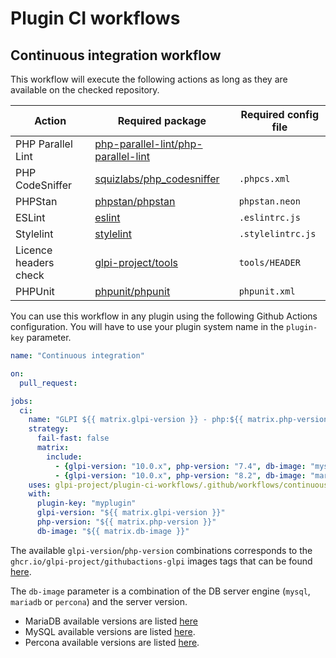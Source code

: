 # Plugin CI workflows

## Continuous integration workflow

This workflow will execute the following actions as long as they are available on the checked repository.

| Action | Required package | Required config file |
| -------- | -------- | -------- |
| PHP Parallel Lint | [php-parallel-lint/php-parallel-lint](https://packagist.org/packages/php-parallel-lint/php-parallel-lint) | |
| PHP CodeSniffer | [squizlabs/php_codesniffer](https://packagist.org/packages/squizlabs/php_codesniffer) | `.phpcs.xml` |
| PHPStan | [phpstan/phpstan](https://packagist.org/packages/phpstan/phpstan) | `phpstan.neon` |
| ESLint | [eslint](https://www.npmjs.com/package/eslint) | `.eslintrc.js` |
| Stylelint | [stylelint](https://www.npmjs.com/package/stylelint) | `.stylelintrc.js` |
| Licence headers check | [glpi-project/tools](https://packagist.org/packages/glpi-project/tools) | `tools/HEADER` |
| PHPUnit | [phpunit/phpunit](https://packagist.org/packages/phpunit/phpunit) | `phpunit.xml` |

You can use this workflow in any plugin using the following Github Actions configuration.
You will have to use your plugin system name in the `plugin-key` parameter.

```yaml
name: "Continuous integration"

on:
  pull_request:

jobs:
  ci:
    name: "GLPI ${{ matrix.glpi-version }} - php:${{ matrix.php-version }} - ${{ matrix.db-image }}"
    strategy:
      fail-fast: false
      matrix:
        include:
          - {glpi-version: "10.0.x", php-version: "7.4", db-image: "mysql:5.7"}
          - {glpi-version: "10.0.x", php-version: "8.2", db-image: "mariadb:10.6"}
    uses: glpi-project/plugin-ci-workflows/.github/workflows/continuous-integration.yml@v1
    with:
      plugin-key: "myplugin"
      glpi-version: "${{ matrix.glpi-version }}"
      php-version: "${{ matrix.php-version }}"
      db-image: "${{ matrix.db-image }}"
```

The available `glpi-version`/`php-version` combinations corresponds to the `ghcr.io/glpi-project/githubactions-glpi` images tags
that can be found [here](https://github.com/orgs/glpi-project/packages/container/githubactions-glpi/versions?filters%5Bversion_type%5D=tagged).

The `db-image` parameter is a combination of the DB server engine (`mysql`, `mariadb` or `percona`) and the server version.
- MariaDB available versions are listed [here](https://github.com/orgs/glpi-project/packages/container/githubactions-mariadb/versions?filters%5Bversion_type%5D=tagged)
- MySQL available versions are listed [here](https://github.com/orgs/glpi-project/packages/container/githubactions-mysql/versions?filters%5Bversion_type%5D=tagged).
- Percona available versions are listed [here](https://github.com/orgs/glpi-project/packages/container/githubactions-percona/versions?filters%5Bversion_type%5D=tagged).
